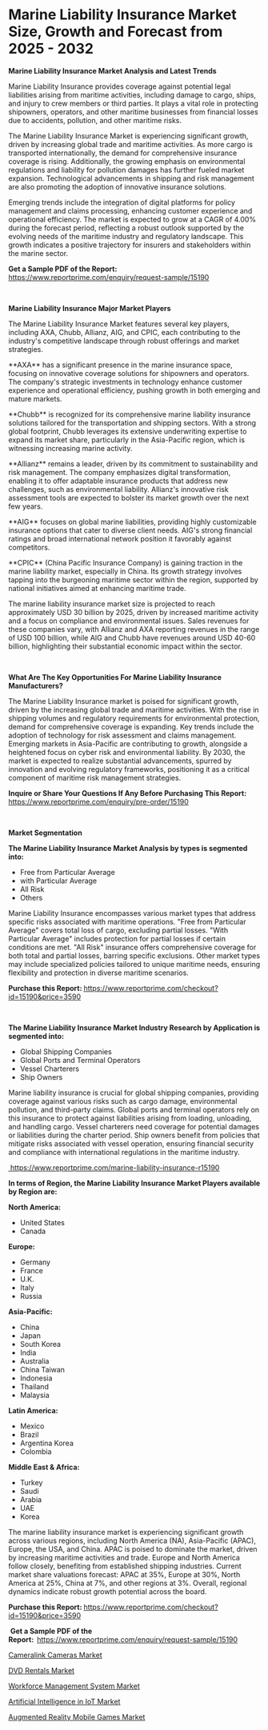 <p><h1>Marine Liability Insurance Market Size, Growth and Forecast from 2025 - 2032</h1></p><p><strong>Marine Liability Insurance Market Analysis and Latest Trends</strong></p>
<p><p>Marine Liability Insurance provides coverage against potential legal liabilities arising from maritime activities, including damage to cargo, ships, and injury to crew members or third parties. It plays a vital role in protecting shipowners, operators, and other maritime businesses from financial losses due to accidents, pollution, and other maritime risks. </p><p>The Marine Liability Insurance Market is experiencing significant growth, driven by increasing global trade and maritime activities. As more cargo is transported internationally, the demand for comprehensive insurance coverage is rising. Additionally, the growing emphasis on environmental regulations and liability for pollution damages has further fueled market expansion. Technological advancements in shipping and risk management are also promoting the adoption of innovative insurance solutions.</p><p>Emerging trends include the integration of digital platforms for policy management and claims processing, enhancing customer experience and operational efficiency. The market is expected to grow at a CAGR of 4.00% during the forecast period, reflecting a robust outlook supported by the evolving needs of the maritime industry and regulatory landscape. This growth indicates a positive trajectory for insurers and stakeholders within the marine sector.</p></p>
<p><strong>Get a Sample PDF of the Report:&nbsp;</strong> <a href="https://www.reportprime.com/enquiry/request-sample/15190?utm_campaign=1141&utm_medium=2&utm_source=Github&utm_content=ia&utm_term=20032025&utm_id=marine-liability-insurance">https://www.reportprime.com/enquiry/request-sample/15190</a></p>
<p>&nbsp;</p>
<p><strong>Marine Liability Insurance Major Market Players</strong></p>
<p><p>The Marine Liability Insurance Market features several key players, including AXA, Chubb, Allianz, AIG, and CPIC, each contributing to the industry's competitive landscape through robust offerings and market strategies.</p><p>**AXA** has a significant presence in the marine insurance space, focusing on innovative coverage solutions for shipowners and operators. The company's strategic investments in technology enhance customer experience and operational efficiency, pushing growth in both emerging and mature markets.</p><p>**Chubb** is recognized for its comprehensive marine liability insurance solutions tailored for the transportation and shipping sectors. With a strong global footprint, Chubb leverages its extensive underwriting expertise to expand its market share, particularly in the Asia-Pacific region, which is witnessing increasing marine activity.</p><p>**Allianz** remains a leader, driven by its commitment to sustainability and risk management. The company emphasizes digital transformation, enabling it to offer adaptable insurance products that address new challenges, such as environmental liability. Allianz's innovative risk assessment tools are expected to bolster its market growth over the next few years.</p><p>**AIG** focuses on global marine liabilities, providing highly customizable insurance options that cater to diverse client needs. AIG's strong financial ratings and broad international network position it favorably against competitors. </p><p>**CPIC** (China Pacific Insurance Company) is gaining traction in the marine liability market, especially in China. Its growth strategy involves tapping into the burgeoning maritime sector within the region, supported by national initiatives aimed at enhancing maritime trade.</p><p>The marine liability insurance market size is projected to reach approximately USD 30 billion by 2025, driven by increased maritime activity and a focus on compliance and environmental issues. Sales revenues for these companies vary, with Allianz and AXA reporting revenues in the range of USD 100 billion, while AIG and Chubb have revenues around USD 40-60 billion, highlighting their substantial economic impact within the sector.</p></p>
<p>&nbsp;</p>
<p><strong>What Are The Key Opportunities For Marine Liability Insurance Manufacturers?</strong></p>
<p><p>The Marine Liability Insurance market is poised for significant growth, driven by the increasing global trade and maritime activities. With the rise in shipping volumes and regulatory requirements for environmental protection, demand for comprehensive coverage is expanding. Key trends include the adoption of technology for risk assessment and claims management. Emerging markets in Asia-Pacific are contributing to growth, alongside a heightened focus on cyber risk and environmental liability. By 2030, the market is expected to realize substantial advancements, spurred by innovation and evolving regulatory frameworks, positioning it as a critical component of maritime risk management strategies.</p></p>
<p><strong>Inquire or Share Your Questions If Any Before Purchasing This Report:</strong> <a href="https://www.reportprime.com/enquiry/pre-order/15190?utm_campaign=1141&utm_medium=2&utm_source=Github&utm_content=ia&utm_term=20032025&utm_id=marine-liability-insurance">https://www.reportprime.com/enquiry/pre-order/15190</a></p>
<p>&nbsp;</p>
<p><strong>Market Segmentation</strong></p>
<p><strong>The Marine Liability Insurance Market Analysis by types is segmented into:</strong></p>
<p><ul><li>Free from Particular Average</li><li>with Particular Average</li><li>All Risk</li><li>Others</li></ul></p>
<p><p>Marine Liability Insurance encompasses various market types that address specific risks associated with maritime operations. "Free from Particular Average" covers total loss of cargo, excluding partial losses. "With Particular Average" includes protection for partial losses if certain conditions are met. "All Risk" insurance offers comprehensive coverage for both total and partial losses, barring specific exclusions. Other market types may include specialized policies tailored to unique maritime needs, ensuring flexibility and protection in diverse maritime scenarios.</p></p>
<p><strong>Purchase this Report:&nbsp;</strong><a href="https://www.reportprime.com/checkout?id=15190&price=3590&utm_campaign=1141&utm_medium=2&utm_source=Github&utm_content=ia&utm_term=20032025&utm_id=marine-liability-insurance">https://www.reportprime.com/checkout?id=15190&price=3590</a></p>
<p>&nbsp;</p>
<p><strong>The Marine Liability Insurance Market Industry Research by Application is segmented into:</strong></p>
<p><ul><li>Global Shipping Companies</li><li>Global Ports and Terminal Operators</li><li>Vessel Charterers</li><li>Ship Owners</li></ul></p>
<p><p>Marine liability insurance is crucial for global shipping companies, providing coverage against various risks such as cargo damage, environmental pollution, and third-party claims. Global ports and terminal operators rely on this insurance to protect against liabilities arising from loading, unloading, and handling cargo. Vessel charterers need coverage for potential damages or liabilities during the charter period. Ship owners benefit from policies that mitigate risks associated with vessel operation, ensuring financial security and compliance with international regulations in the maritime industry.</p></p>
<p><a href="https://www.reportprime.com/marine-liability-insurance-r15190?utm_campaign=1141&utm_medium=2&utm_source=Github&utm_content=ia&utm_term=20032025&utm_id=marine-liability-insurance">&nbsp;https://www.reportprime.com/marine-liability-insurance-r15190</a></p>
<p><strong>In terms of Region, the Marine Liability Insurance Market Players available by Region are:</strong></p>
<p>
    <p> <strong> North America: </strong>
        <ul>
            <li>United States</li>
            <li>Canada</li>
        </ul>
        </p> 
    <p> <strong> Europe: </strong>
        <ul>
            <li>Germany</li>
            <li>France</li>
            <li>U.K.</li>
            <li>Italy</li>
            <li>Russia</li>
        </ul>
        </p> 
    <p> <strong> Asia-Pacific: </strong>
        <ul>
            <li>China</li>
            <li>Japan</li>
            <li>South Korea</li>
            <li>India</li>
            <li>Australia</li>
            <li>China Taiwan</li>
            <li>Indonesia</li>
            <li>Thailand</li>
            <li>Malaysia</li>
        </ul>
        </p> 
    <p> <strong> Latin America: </strong>
        <ul>
            <li>Mexico</li>
            <li>Brazil</li>
            <li>Argentina Korea</li>
            <li>Colombia</li>
        </ul>
        </p> 
    <p> <strong> Middle East & Africa: </strong>
        <ul>
            <li>Turkey</li>
            <li>Saudi</li>
            <li>Arabia</li>
            <li>UAE</li>
            <li>Korea</li>
        </ul>
    </p>
    </p>
<p><p>The marine liability insurance market is experiencing significant growth across various regions, including North America (NA), Asia-Pacific (APAC), Europe, the USA, and China. APAC is poised to dominate the market, driven by increasing maritime activities and trade. Europe and North America follow closely, benefiting from established shipping industries. Current market share valuations forecast: APAC at 35%, Europe at 30%, North America at 25%, China at 7%, and other regions at 3%. Overall, regional dynamics indicate robust growth potential across the board.</p></p>
<p><strong>Purchase this Report: </strong><a href="https://www.reportprime.com/checkout?id=15190&price=3590&utm_campaign=1141&utm_medium=2&utm_source=Github&utm_content=ia&utm_term=20032025&utm_id=marine-liability-insurance">https://www.reportprime.com/checkout?id=15190&price=3590</a></p>
<p>&nbsp;<strong>Get a Sample PDF of the Report:&nbsp;&nbsp;</strong><a href="https://www.reportprime.com/enquiry/request-sample/15190?utm_campaign=1141&utm_medium=2&utm_source=Github&utm_content=ia&utm_term=20032025&utm_id=marine-liability-insurance">https://www.reportprime.com/enquiry/request-sample/15190</a></p>
<p><strong></strong></p>
<p><p><a href="https://github.com/cernkomlkawi/Market-Research-Report-List-1/blob/main/cameralink-cameras-market.md?utm_campaign=1141&utm_medium=2&utm_source=Github&utm_content=ia&utm_term=20032025&utm_id=marine-liability-insurance">Cameralink Cameras Market</a></p><p><a href="https://github.com/trossdushi7u/Market-Research-Report-List-1/blob/main/dvd-rentals-market.md?utm_campaign=1141&utm_medium=2&utm_source=Github&utm_content=ia&utm_term=20032025&utm_id=marine-liability-insurance">DVD Rentals Market</a></p><p><a href="https://github.com/kirstejuvet/Market-Research-Report-List-1/blob/main/workforce-management-system-market.md?utm_campaign=1141&utm_medium=2&utm_source=Github&utm_content=ia&utm_term=20032025&utm_id=marine-liability-insurance">Workforce Management System Market</a></p><p><a href="https://github.com/abuegalawixo/Market-Research-Report-List-1/blob/main/artificial-intelligence-in-iot-market.md?utm_campaign=1141&utm_medium=2&utm_source=Github&utm_content=ia&utm_term=20032025&utm_id=marine-liability-insurance">Artificial Intelligence in IoT Market</a></p><p><a href="https://github.com/godutetraeva/Market-Research-Report-List-1/blob/main/augmented-reality-mobile-games-market.md?utm_campaign=1141&utm_medium=2&utm_source=Github&utm_content=ia&utm_term=20032025&utm_id=marine-liability-insurance">Augmented Reality Mobile Games Market</a></p></p>